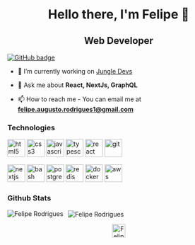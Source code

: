 <h1 align="center">Hello there, I'm Felipe 👋</h1>
<h2 align="center">Web Developer</h2>
  <a href="https://github.com/feliperodriguess?tab=followers">
    <img src="https://img.shields.io/github/followers/feliperodriguess?label=Followers&logo=GitHub&style=for-the-badge" alt="GitHub badge" />
  </a>
</p>

- 🔭 I’m currently working on [Jungle Devs](https://www.jungledevs.com/)

- 💬 Ask me about **React, NextJs, GraphQL**

- 📫 How to reach me - You can email me at **felipe.augusto.rodrigues1@gmail.com**

### Technologies

<p>
    <img src="https://devicons.github.io/devicon/devicon.git/icons/html5/html5-original-wordmark.svg" alt="html5" width="40" height="40"/>
    <img src="https://devicons.github.io/devicon/devicon.git/icons/css3/css3-original-wordmark.svg" alt="css3" width="40" height="40"/>
    <img src="https://devicons.github.io/devicon/devicon.git/icons/javascript/javascript-original.svg" alt="javascript" width="40" height="40"/>
    <img src="https://devicons.github.io/devicon/devicon.git/icons/typescript/typescript-original.svg" alt="typescript" width="40" height="40"/>
    <img src="https://devicons.github.io/devicon/devicon.git/icons/react/react-original-wordmark.svg" alt="react" width="40" height="40"/>
		<img src="https://www.vectorlogo.zone/logos/git-scm/git-scm-icon.svg" alt="git" width="40" height="40"/>
</p>
<p>
		<img src="https://cdn.worldvectorlogo.com/logos/nextjs-3.svg" alt="nextjs" width="40" height="40"/>
    <img src="https://www.vectorlogo.zone/logos/gnu_bash/gnu_bash-icon.svg" alt="bash" width="40" height="40"/>
    <img src="https://devicons.github.io/devicon/devicon.git/icons/postgresql/postgresql-original-wordmark.svg" alt="postgresql" width="40" height="40"/>
    <img src="https://devicons.github.io/devicon/devicon.git/icons/redis/redis-original-wordmark.svg" alt="redis" width="40" height="40"/>
    <img src="https://devicons.github.io/devicon/devicon.git/icons/docker/docker-original-wordmark.svg" alt="docker" width="40" height="40"/>
    <img src="https://devicons.github.io/devicon/devicon.git/icons/amazonwebservices/amazonwebservices-original-wordmark.svg" alt="aws" width="40" height="40"/>
</p>

### Github Stats

<p>
    <img align="left" src="https://github-readme-stats.vercel.app/api/top-langs/?username=feliperodriguess&layout=compact&hide=html" alt="Felipe Rodrigues" />
</p>

<p>&nbsp;
    <img align="center" src="https://github-readme-stats.vercel.app/api?username=feliperodriguess&show_icons=true" alt="Felipe Rodrigues" />
</p>

<p align="center">
    <a href="https://linkedin.com/in/feliperodriguess" target="blank"><img align="center" src="https://cdn.jsdelivr.net/npm/simple-icons@3.0.1/icons/linkedin.svg" alt="Felipe Rodriguess" height="30" width="30" /></a>
</p>
